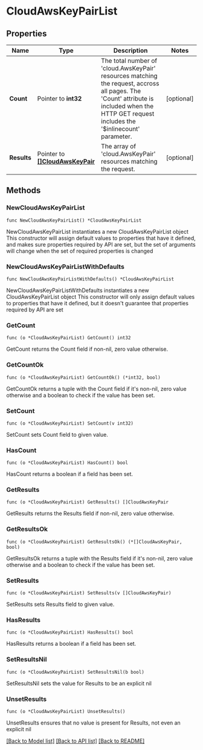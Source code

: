 # CloudAwsKeyPairList

## Properties

Name | Type | Description | Notes
------------ | ------------- | ------------- | -------------
**Count** | Pointer to **int32** | The total number of &#39;cloud.AwsKeyPair&#39; resources matching the request, accross all pages. The &#39;Count&#39; attribute is included when the HTTP GET request includes the &#39;$inlinecount&#39; parameter. | [optional] 
**Results** | Pointer to [**[]CloudAwsKeyPair**](CloudAwsKeyPair.md) | The array of &#39;cloud.AwsKeyPair&#39; resources matching the request. | [optional] 

## Methods

### NewCloudAwsKeyPairList

`func NewCloudAwsKeyPairList() *CloudAwsKeyPairList`

NewCloudAwsKeyPairList instantiates a new CloudAwsKeyPairList object
This constructor will assign default values to properties that have it defined,
and makes sure properties required by API are set, but the set of arguments
will change when the set of required properties is changed

### NewCloudAwsKeyPairListWithDefaults

`func NewCloudAwsKeyPairListWithDefaults() *CloudAwsKeyPairList`

NewCloudAwsKeyPairListWithDefaults instantiates a new CloudAwsKeyPairList object
This constructor will only assign default values to properties that have it defined,
but it doesn't guarantee that properties required by API are set

### GetCount

`func (o *CloudAwsKeyPairList) GetCount() int32`

GetCount returns the Count field if non-nil, zero value otherwise.

### GetCountOk

`func (o *CloudAwsKeyPairList) GetCountOk() (*int32, bool)`

GetCountOk returns a tuple with the Count field if it's non-nil, zero value otherwise
and a boolean to check if the value has been set.

### SetCount

`func (o *CloudAwsKeyPairList) SetCount(v int32)`

SetCount sets Count field to given value.

### HasCount

`func (o *CloudAwsKeyPairList) HasCount() bool`

HasCount returns a boolean if a field has been set.

### GetResults

`func (o *CloudAwsKeyPairList) GetResults() []CloudAwsKeyPair`

GetResults returns the Results field if non-nil, zero value otherwise.

### GetResultsOk

`func (o *CloudAwsKeyPairList) GetResultsOk() (*[]CloudAwsKeyPair, bool)`

GetResultsOk returns a tuple with the Results field if it's non-nil, zero value otherwise
and a boolean to check if the value has been set.

### SetResults

`func (o *CloudAwsKeyPairList) SetResults(v []CloudAwsKeyPair)`

SetResults sets Results field to given value.

### HasResults

`func (o *CloudAwsKeyPairList) HasResults() bool`

HasResults returns a boolean if a field has been set.

### SetResultsNil

`func (o *CloudAwsKeyPairList) SetResultsNil(b bool)`

 SetResultsNil sets the value for Results to be an explicit nil

### UnsetResults
`func (o *CloudAwsKeyPairList) UnsetResults()`

UnsetResults ensures that no value is present for Results, not even an explicit nil

[[Back to Model list]](../README.md#documentation-for-models) [[Back to API list]](../README.md#documentation-for-api-endpoints) [[Back to README]](../README.md)


